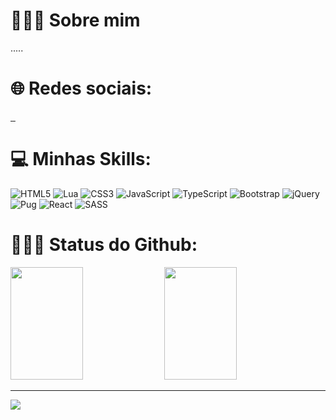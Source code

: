 # 🙋🏻‍♂️ Sobre mim

.....

# 🌐 Redes sociais:

<div>
    <a href="">
        <img src="https://img.shields.io/badge/Instagram-E4405F?style=for-the-badge&logo=instagram&logoColor=white" alt="">
    </a>
    <a href="">
        <img src="https://img.shields.io/badge/LinkedIn-0077B5?style=for-the-badge&logo=linkedin&logoColor=white" alt="">
    </a>
    <a href="">
        <img src="https://img.shields.io/badge/Codepen-000000?style=for-the-badge&logo=codepen&logoColor=white" alt="">
    </a>
</div>


# 💻 Minhas Skills:
![HTML5](https://img.shields.io/badge/html5-%23E34F26.svg?style=for-the-badge&logo=html5&logoColor=white) ![Lua](https://img.shields.io/badge/lua-%232C2D72.svg?style=for-the-badge&logo=lua&logoColor=white) ![CSS3](https://img.shields.io/badge/css3-%231572B6.svg?style=for-the-badge&logo=css3&logoColor=white) ![JavaScript](https://img.shields.io/badge/javascript-%23323330.svg?style=for-the-badge&logo=javascript&logoColor=%23F7DF1E) ![TypeScript](https://img.shields.io/badge/typescript-%23007ACC.svg?style=for-the-badge&logo=typescript&logoColor=white) ![Bootstrap](https://img.shields.io/badge/bootstrap-%23563D7C.svg?style=for-the-badge&logo=bootstrap&logoColor=white) ![jQuery](https://img.shields.io/badge/jquery-%230769AD.svg?style=for-the-badge&logo=jquery&logoColor=white) ![Pug](https://img.shields.io/badge/Pug-FFF?style=for-the-badge&logo=pug&logoColor=A86454) ![React](https://img.shields.io/badge/react-%2320232a.svg?style=for-the-badge&logo=react&logoColor=%2361DAFB) ![SASS](https://img.shields.io/badge/SASS-hotpink.svg?style=for-the-badge&logo=SASS&logoColor=white)


# 👨🏻‍🎓 Status do Github:

<div>
  <img src="https://github-readme-streak-stats.herokuapp.com/?user=DevLuanFagioni&theme=onedark&hide_border=false" width="48%" height="180em" > 
   <img src="https://user-images.githubusercontent.com/101909254/215365230-96a15880-2243-4f8c-9b2a-69063af1608d.gif" width="48%" height="180em" >
</div>

---
[![](https://visitcount.itsvg.in/api?id=DevLuanFagioni&icon=0&color=5)](https://visitcount.itsvg.in)


